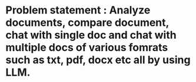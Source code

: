 # Problem statement : Analyze documents, compare document, chat with single doc and chat with multiple docs of various fomrats such as txt, pdf, docx etc all by using LLM.

